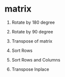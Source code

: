 # matrix

1. Rotate by 180 degree 

2. Rotate by 90 degree 

3. Transpose of matrix 

4. Sort Rows 

5. Sort Rows and Columns 

6. Transpose Inplace


